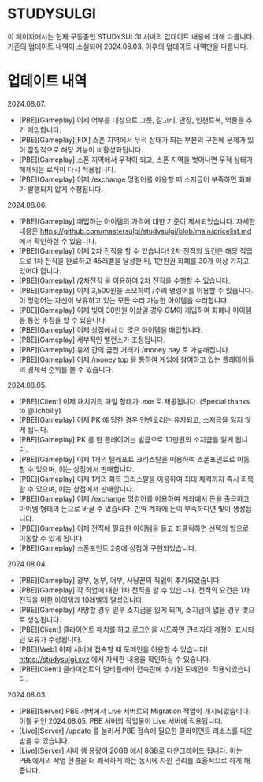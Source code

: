 # STUDYSULGI
이 페이지에서는 현재 구동중인 STUDYSULGI 서버의 업데이트 내용에 대해 다룹니다.
기존의 업데이트 내역이 소실되어 2024.08.03. 이후의 업데이트 내역만을 다룹니다.

# 업데이트 내역

2024.08.07.
- [PBE][Gameplay] 이제 어부를 대상으로 그릇, 갈고리, 안장, 인챈트북, 먹물을 추가 매입합니다.
- [PBE][Gameplay][FIX] 스폰 지역에서 무적 상태가 되는 부분의 구현에 문제가 있어 잠정적으로 해당 기능이 비활성화됩니다.
- [PBE][Gameplay] 스폰 지역에서 무적이 되고, 스폰 지역을 벗어나면 무적 상태가 해제되는 로직이 다시 적용됩니다.
- [PBE][Gameplay] 이제 /exchange 명령어를 이용할 때 소지금이 부족하면 화폐가 발행되지 않게 수정됩니다.

2024.08.06.
- [PBE][Gameplay] 매입하는 아이템의 가격에 대한 기준이 제시되었습니다. 자세한 내용은 https://github.com/mastersulgi/studysulgi/blob/main/pricelist.md 에서 확인하실 수 있습니다.
- [PBE][Gameplay] 이제 2차 전직을 할 수 있습니다! 2차 전직의 요건은 해당 직업으로 1차 전직을 완료하고 45레벨을 달성한 뒤, 1만원권 화폐를 30개 이상 가지고 있어야 합니다.
- [PBE][Gameplay] /2차전직 을 이용하여 2차 전직을 수행할 수 있습니다.
- [PBE][Gameplay] 이제 3,500원을 소모하여 /수리 명령어를 이용할 수 있습니다. 이 명령어는 자신이 보유하고 있는 모든 수리 가능한 아이템을 수리합니다.
- [PBE][Gameplay] 이제 빚이 30만원 이상일 경우 GM이 개입하여 화폐나 아이템을 통한 추징을 할 수 있습니다.
- [PBE][Gameplay] 이제 상점에서 더 많은 아이템을 매입합니다.
- [PBE][Gameplay] 세부적인 밸런스가 조정됩니다.
- [PBE][Gameplay] 유저 간의 금전 거래가 /money pay <playername> <amount> 로 가능해집니다.
- [PBE][Gameplay] 이제 /money top 을 통하여 게임에 참여하고 있는 플레이어들의 경제적 순위를 볼 수 있습니다.

2024.08.05.
- [PBE][Client] 이제 패치기의 파일 형태가 .exe 로 제공됩니다. (Special thanks to @lichbilly)
- [PBE][Gameplay] 이제 PK 에 당한 경우 인벤토리는 유지되고, 소지금을 잃지 않게 됩니다.
- [PBE][Gameplay] PK 를 한 플레이어는 벌금으로 10만원의 소지금을 잃게 됩니다.
- [PBE][Gameplay] 이제 1개의 텔레포트 크리스탈을 이용하여 스폰포인트로 이동할 수 있으며, 이는 상점에서 판매합니다.
- [PBE][Gameplay] 이제 1개의 회복 크리스탈을 이용하여 최대 체력까지 즉시 회복할 수 있으며, 이는 상점에서 판매합니다.
- [PBE][Gameplay] 이제 /exchange 명령어를 이용하여 계좌에서 돈을 출금하고 아이템 형태의 돈으로 바꿀 수 있습니다. 만약 계좌에 돈이 부족하다면 빚이 생성됩니다.
- [PBE][Gameplay] 이제 전직에 필요한 아이템을 들고 좌클릭하면 선택의 방으로 이동할 수 있게 됩니다.
- [PBE][Gameplay] 스폰포인트 2층에 상점이 구현되었습니다.

2024.08.04.
- [PBE][Gameplay] 광부, 농부, 어부, 사냥꾼의 직업이 추가되었습니다.
- [PBE][Gameplay] 각 직업에 대한 1차 전직을 할 수 있습니다. 전직의 요건은 1차 전직을 위한 아이템과 10레벨의 달성입니다.
- [PBE][Gameplay] 사망할 경우 일부 소지금을 잃게 되며, 소지금이 없을 경우 빚으로 생성됩니다.
- [PBE][Client] 클라이언트 패치를 하고 로그인을 시도하면 관리자의 계정이 표시되던 오류가 수정됩니다.
- [PBE][Web] 이제 서버에 접속할 때 도메인을 이용할 수 있습니다! https://studysulgi.xyz 에서 자세한 내용을 확인하실 수 있습니다.
- [PBE][Client] 클라이언트의 멀티플레이 접속란에 추가된 도메인이 적용되었습니다.

2024.08.03.
- [PBE][Server] PBE 서버에서 Live 서버로의 Migration 작업이 개시되었습니다. 이틀 뒤인 2024.08.05. PBE 서버의 작업물이 Live 서버에 적용됩니다.
- [Live][Server] /update 를 눌러서 PBE 접속에 필요한 클라이언트 리소스를 다운받을 수 있습니다.
- [Live][Server] 서버 램 용량이 20GB 에서 8GB로 다운그레이드 됩니다. 이는 PBE에서의 작업 환경을 더 쾌적하게 하는 동시에 자원 관리를 효율적으로 하게 해줍니다.

